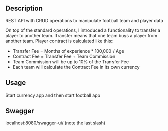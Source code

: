 ## Description
REST API with CRUD operations to manipulate football team and player data

On top of the standard operations, I introduced a functionality to transfer a player to another team. Transfer means that one team buys a player from another team.
Player contract is calculated like this:
- Transfer Fee = Months of experience * 100,000 / Age
- Contract Fee = Transfer Fee + Team Commission
- Team Commission will be up to 10% of the Transfer Fee
- Each team will calculate the Contract Fee in its own currency


## Usage
Start currency app and then start football app

## Swagger
localhost:8080/swagger-ui/ (note the last slash)
